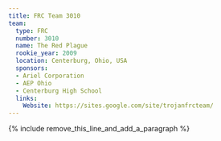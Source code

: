 ```yaml
---
title: FRC Team 3010
team:
  type: FRC
  number: 3010
  name: The Red Plague
  rookie_year: 2009
  location: Centerburg, Ohio, USA
  sponsors:
  - Ariel Corporation
  - AEP Ohio
  - Centerburg High School
  links:
    Website: https://sites.google.com/site/trojanfrcteam/
---
```


{% include remove_this_line_and_add_a_paragraph %}
